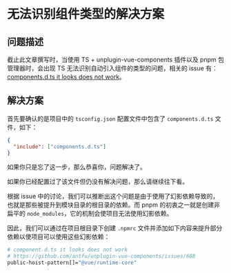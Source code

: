 # 无法识别组件类型的解决方案

## 问题描述

截止此文章撰写时，当使用 TS + unplugin-vue-components 插件以及 pnpm 包管理器时，会出现 TS 无法识别自动引入组件的类型的问题，相关的 issue 有：[components.d.ts it looks does not work](https://github.com/antfu/unplugin-vue-components/issues/608)。

## 解决方案

首先要确认的是项目中的 `tsconfig.json` 配置文件中包含了 `components.d.ts` 文件，如下：

```json
{
  "include": ["components.d.ts"]
}
```

如果你只是忘了这一步，那么恭喜你，问题解决了。

如果你已经配置过了该文件但仍没有解决问题，那么请继续往下看。

根据 issue 中的讨论，我们可以推断出这个问题是由于使用了幻影依赖导致的，也就是那些被提升到模块目录的根目录的依赖。而 pnpm 的初衷之一就是创建非扁平的 `node_modules`，它的机制会使项目无法使用幻影依赖。

因此，我们可以通过在项目根目录下创建 `.npmrc` 文件并添加如下内容来提升部分依赖以使项目可以使用这些幻影依赖：

```sh
# component.d.ts it looks does not work
# https://github.com/antfu/unplugin-vue-components/issues/608
public-hoist-pattern[]="@vue/runtime-core"
```
